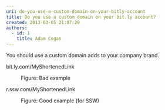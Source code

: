 ```yaml
---
uri: do-you-use-a-custom-domain-on-your-bitly-account
title: Do you use a custom domain on your bit.ly account?
created: 2013-03-05 21:07:29
authors:
  - id: 1
    title: Adam Cogan
---
```





<span class='intro'> <p>You should use a custom domain adds to your company brand.</p>
 </span>

<dl class="badImage"><dt><p class="greyBox">bit.ly.com/MyShortenedLink</p></dt><dd>Figure&#58; Bad example</dd></dl>
<dl class="goodImage">
   <dt><p class="greyBox">r.ssw.com/MyShortenedLink</p></dt><dd>Figure&#58; Good example (for SSW)</dd></dl>


